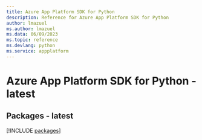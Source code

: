 ```yaml
---
title: Azure App Platform SDK for Python
description: Reference for Azure App Platform SDK for Python
author: lmazuel
ms.author: lmazuel
ms.data: 06/09/2023
ms.topic: reference
ms.devlang: python
ms.service: appplatform
---
```

# Azure App Platform SDK for Python - latest
## Packages - latest
[!INCLUDE [packages](app-platform-index.md)]